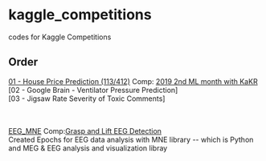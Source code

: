 # kaggle_competitions
codes for Kaggle Competitions

## Order
[01 - House Price Prediction (113/412)](https://github.com/eugene-ryu/kaggle_competitions/tree/main/01_House_Price_Prediction) Comp: [2019 2nd ML month with KaKR](https://www.kaggle.com/c/2019-2nd-ml-month-with-kakr)<br>
[02 - Google Brain - Ventilator Pressure Prediction]<br>
[03 - Jigsaw Rate Severity of Toxic Comments]<br><br><br>

[EEG_MNE](https://github.com/eugene-ryu/kaggle_competitions/tree/main/EEG_MNE) Comp:[Grasp and Lift EEG Detection](https://www.kaggle.com/c/grasp-and-lift-eeg-detection)<br>
Created Epochs for EEG data analysis with MNE library -- which is Python and MEG & EEG analysis and visualization libray
